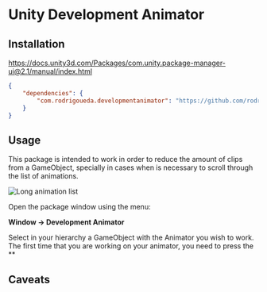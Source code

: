 # Unity Development Animator

## Installation

<https://docs.unity3d.com/Packages/com.unity.package-manager-ui@2.1/manual/index.html>

```json
{
    "dependencies": {
        "com.rodrigoueda.developmentanimator": "https://github.com/rodrigoueda/com.rodrigoueda.developmentanimator.git#0.1.0"
    }
}
```

## Usage

This package is intended to work in order to reduce the amount of clips from a GameObject, specially in cases when is necessary to scroll through the list of animations.

![Long animation list](https://gist.githubusercontent.com/rodrigoueda/c6a714d7cbbdc58641b89679e06d5efb/raw/05e6a9174256b44928c5f3386ccdf5add65767c6/DevAnimator_LongAnimationList.png)

Open the package window using the menu:

**Window -> Development Animator**

Select in your hierarchy a GameObject with the Animator you wish to work.
The first time that you are working on your animator, you need to press the **

## Caveats